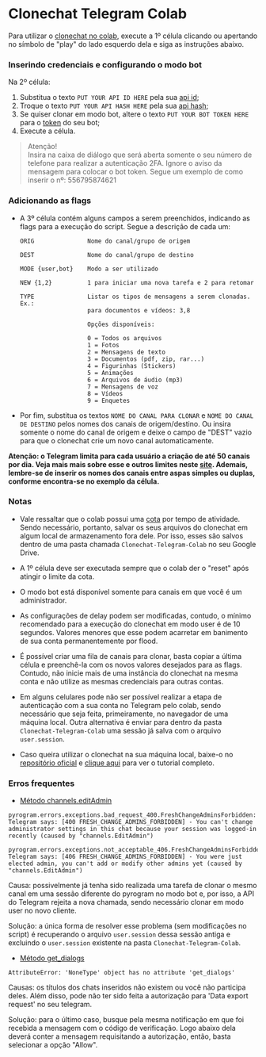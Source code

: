 # Clonechat Telegram Colab

Para utilizar o [clonechat no colab](https://colab.research.google.com/github/Drrivao/Clonechat-Telegram-Colab/blob/master/Clonechat_Telegram_Colab.ipynb), execute a 1º célula clicando ou apertando no símbolo de "play" do lado esquerdo dela e siga as instruções abaixo.

### Inserindo credenciais e configurando o modo bot

Na 2º célula:

1) Substitua o texto `PUT YOUR API ID HERE` pela sua [api id](https://t.me/c/1297554030/69);
2) Troque o texto `PUT YOUR API HASH HERE` pela sua [api hash](https://t.me/c/1297554030/69);
3) Se quiser clonar em modo bot, altere o texto `PUT YOUR BOT TOKEN HERE` para o [token](https://t.me/BotFather) do seu bot;
4) Execute a célula.

>Atenção! \
Insira na caixa de diálogo que será aberta somente o seu número de telefone para realizar a autenticação 2FA. Ignore o aviso da mensagem para colocar o bot token. Segue um exemplo de como inserir o nº: 556795874621


### Adicionando as flags

* A 3º célula contém alguns campos a serem preenchidos, indicando as flags para a execução do script. Segue a descrição de cada um:


      ORIG               Nome do canal/grupo de origem

      DEST               Nome do canal/grupo de destino

      MODE {user,bot}    Modo a ser utilizado

      NEW {1,2}          1 para iniciar uma nova tarefa e 2 para retomar

      TYPE               Listar os tipos de mensagens a serem clonadas. Ex.:
                         para documentos e vídeos: 3,8 

                         Opções disponíveis: 

                         0 = Todos os arquivos
                         1 = Fotos
                         2 = Mensagens de texto
                         3 = Documentos (pdf, zip, rar...)
                         4 = Figurinhas (Stickers)
                         5 = Animações
                         6 = Arquivos de áudio (mp3)
                         7 = Mensagens de voz
                         8 = Vídeos
                         9 = Enquetes


* Por fim, substitua os textos `NOME DO CANAL PARA CLONAR` e `NOME DO CANAL DE DESTINO` pelos nomes dos canais de origem/destino. Ou insira somente o nome do canal de origem e deixe o campo de "DEST" vazio para que o clonechat crie um novo canal automaticamente.

**Atenção: o Telegram limita para cada usuário a criação de até 50 canais por dia. Veja mais mais sobre esse e outros limites neste [site](https://limits.tginfo.me/en). Ademais, lembre-se de inserir os nomes dos canais entre aspas simples ou duplas, conforme encontra-se no exemplo da célula.**

### Notas

* Vale ressaltar que o colab possui uma [cota](https://research.google.com/colaboratory/faq.html#idle-timeouts) por tempo de atividade. Sendo necessário, portanto, salvar os seus arquivos do clonechat em algum local de armazenamento fora dele. Por isso, esses são salvos dentro de uma pasta chamada `Clonechat-Telegram-Colab` no seu Google Drive.

* A 1º célula deve ser executada sempre que o colab der o "reset" após atingir o limite da cota.

* O modo bot está disponível somente para canais em que você é um administrador.

* As configurações de delay podem ser modificadas, contudo, o mínimo recomendado para a execução do clonechat em modo user é de 10 segundos. Valores menores que esse podem acarretar em banimento de sua conta permanentemente por flood.

* É possível criar uma fila de canais para clonar, basta copiar a última célula e preenchê-la com os novos valores desejados para as flags. Contudo, não inicie mais de uma instância do clonechat na mesma conta e não utilize as mesmas credenciais para outras contas.

* Em alguns celulares pode não ser possível realizar a etapa de autenticação com a sua conta no Telegram pelo colab, sendo necessário que seja feita, primeiramente, no navegador de uma máquina local. Outra alternativa é enviar para dentro da pasta `Clonechat-Telegram-Colab` uma sessão já salva com o arquivo `user.session`.

* Caso queira utilizar o clonechat na sua máquina local, baixe-o no [repositório oficial](https://github.com/apenasrr/clonechat) e [clique aqui](https://upolar.github.io/clonechats-docs/) para ver o tutorial completo.

### Erros frequentes

* [Método channels.editAdmin](https://core.telegram.org/method/channels.editAdmin#bots-can-use-this-method)

```
pyrogram.errors.exceptions.bad_request_400.FreshChangeAdminsForbidden: Telegram says: [400 FRESH_CHANGE_ADMINS_FORBIDDEN] - You can't change administrator settings in this chat because your session was logged-in recently (caused by "channels.EditAdmin")
```
```
pyrogram.errors.exceptions.not_acceptable_406.FreshChangeAdminsForbidden: Telegram says: [406 FRESH_CHANGE_ADMINS_FORBIDDEN] - You were just elected admin, you can't add or modify other admins yet (caused by "channels.EditAdmin")
```
Causa: possivelmente já tenha sido realizada uma tarefa de clonar o mesmo canal em uma sessão diferente do pyrogram no modo bot e, por isso, a API do Telegram rejeita a nova chamada, sendo necessário clonar em modo user no novo cliente.

Solução: a única forma de resolver esse problema (sem modificações no script) é recuperando o arquivo `user.session` dessa sessão antiga e excluindo o `user.session` existente na pasta `Clonechat-Telegram-Colab`.

* [Método get_dialogs](https://docs.pyrogram.org/api/methods/get_dialogs#pyrogram.Client.get_dialogs)

```
AttributeError: 'NoneType' object has no attribute 'get_dialogs'
```

Causas: os títulos dos chats inseridos não existem ou você não participa deles. Além disso, pode não ter sido feita a autorização para 'Data export request' no seu telegram.

Solução: para o último caso, busque pela mesma notificação em que foi recebida a mensagem com o código de verificação. Logo abaixo dela deverá conter a mensagem requisitando a autorização, então, basta selecionar a opção "Allow".